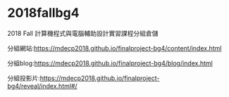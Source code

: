 # 2018fallbg4
2018 Fall 計算機程式與電腦輔助設計實習課程分組倉儲

分組網站:https://mdecp2018.github.io/finalproject-bg4/content/index.html

分組blog:https://mdecp2018.github.io/finalproject-bg4/blog/index.html

分組投影片:https://mdecp2018.github.io/finalproject-bg4/reveal/index.html#/
